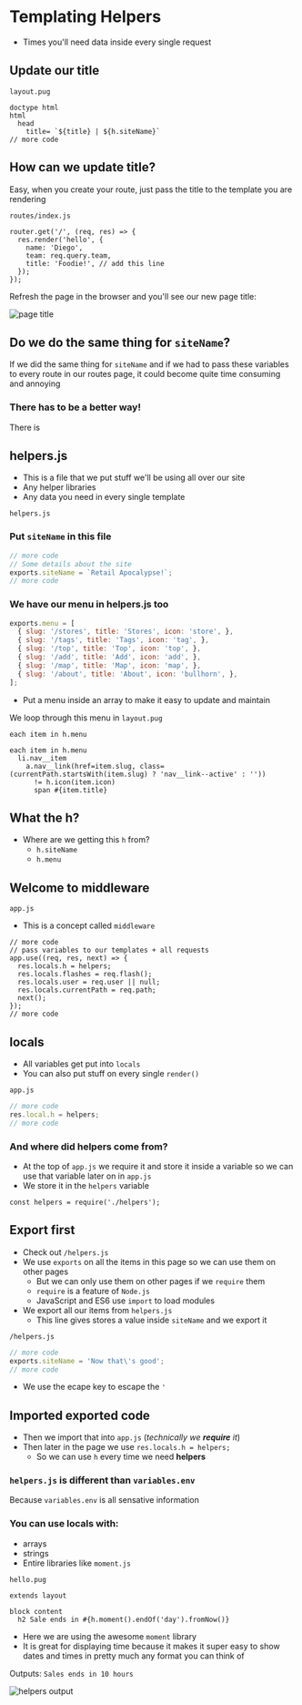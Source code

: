# Templating Helpers
* Times you'll need data inside every single request

## Update our title
`layout.pug`

```
doctype html
html
  head
    title= `${title} | ${h.siteName}`
// more code
```

## How can we update title?
Easy, when you create your route, just pass the title to the template you are rendering

`routes/index.js`

```
router.get('/', (req, res) => {
  res.render('hello', {
    name: 'Diego',
    team: req.query.team,
    title: 'Foodie!', // add this line
  });
});
```

Refresh the page in the browser and you'll see our new page title:

![page title](https://i.imgur.com/F9HK1GX.png)

## Do we do the same thing for `siteName`?
If we did the same thing for `siteName` and if we had to pass these variables to every route in our routes page, it could become quite time consuming and annoying

### There has to be a better way!
There is

## helpers.js
* This is a file that we put stuff we'll be using all over our site
* Any helper libraries
* Any data you need in every single template

`helpers.js`

### Put `siteName` in this file

```js
// more code
// Some details about the site
exports.siteName = `Retail Apocalypse!`;
// more code
```

### We have our menu in helpers.js too
```js
exports.menu = [
  { slug: '/stores', title: 'Stores', icon: 'store', },
  { slug: '/tags', title: 'Tags', icon: 'tag', },
  { slug: '/top', title: 'Top', icon: 'top', },
  { slug: '/add', title: 'Add', icon: 'add', },
  { slug: '/map', title: 'Map', icon: 'map', },
  { slug: '/about', title: 'About', icon: 'bullhorn', },
];
```

* Put a menu inside an array to make it easy to update and maintain

We loop through this menu in `layout.pug`

`each item in h.menu`

```
each item in h.menu
  li.nav__item
    a.nav__link(href=item.slug, class=(currentPath.startsWith(item.slug) ? 'nav__link--active' : ''))
      != h.icon(item.icon)
      span #{item.title}
```

## What the h?
* Where are we getting this `h` from?
  - `h.siteName`
  - `h.menu`

## Welcome to middleware

`app.js`

* This is a concept called `middleware`

```
// more code
// pass variables to our templates + all requests
app.use((req, res, next) => {
  res.locals.h = helpers;
  res.locals.flashes = req.flash();
  res.locals.user = req.user || null;
  res.locals.currentPath = req.path;
  next();
});
// more code
```

## locals
* All variables get put into `locals`
* You can also put stuff on every single `render()`

`app.js`

```js
// more code
res.local.h = helpers;
// more code
```

### And where did helpers come from?
* At the top of `app.js` we require it and store it inside a variable so we can use that variable later on in `app.js`
* We store it in the `helpers` variable

`const helpers = require('./helpers');`

## Export first
* Check out `/helpers.js`
* We use `exports` on all the items in this page so we can use them on other pages
  - But we can only use them on other pages if we `require` them
  - `require` is a feature of `Node.js`
  - JavaScript and ES6 use `import` to load modules
* We export all our items from `helpers.js`
  - This line gives stores a value inside `siteName` and we export it

`/helpers.js`

```js
// more code
exports.siteName = 'Now that\'s good';
// more code
```

* We use the ecape key to escape the `'`

## Imported exported code
* Then we import that into `app.js` (_technically we **require** it_)
* Then later in the page we use `res.locals.h = helpers;`
  - So we can use `h` every time we need **helpers**

### `helpers.js` is different than `variables.env`
Because `variables.env` is all sensative information

### You can use locals with:
* arrays
* strings
* Entire libraries like `moment.js`

`hello.pug`

```
extends layout

block content
  h2 Sale ends in #{h.moment().endOf('day').fromNow()}
```

* Here we are using the awesome `moment` library
* It is great for displaying time because it makes it super easy to show dates and times in pretty much any format you can think of

Outputs: `Sales ends in 10 hours`

![helpers output](https://i.imgur.com/orroTb3.png)
